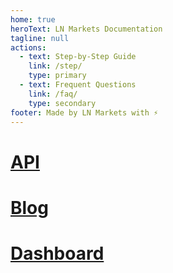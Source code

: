 ```yaml
---
home: true
heroText: LN Markets Documentation
tagline: null
actions:
  - text: Step-by-Step Guide
    link: /step/
    type: primary
  - text: Frequent Questions
    link: /faq/
    type: secondary
footer: Made by LN Markets with ⚡
---
```


<div class="features">
  <div class="feature">
    <h1><a href="https://docs.lnmarkets.com/api/v1" target="_blank">API</a></h1>
  </div>
  <div class="feature">
    <h1><a href = "https://lnmarkets.substack.com/" target="_blank">Blog</a></h1>
  </div>
  <div class="feature">
    <h1><a href = "https://dashboards.lnmarkets.com" target="_blank">Dashboard</a></h1>
  </div>
</div>
